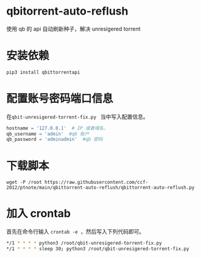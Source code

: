 # qbitorrent-auto-reflush
使用 qb 的 api 自动刷新种子，解决 unresigered torrent


# 安装依赖
```bash
pip3 install qbittorrentapi
```

# 配置账号密码端口信息

在`qbit-unresigered-torrent-fix.py ` 当中写入配置信息。

```python
hostname = '127.0.0.1'  # IP 或者域名，
qb_username = 'admin'  #qb 账户
qb_password = 'adminadmin'  #qb 密码
```

# 下载脚本
```
wget -P /root https://raw.githubusercontent.com/ccf-2012/ptnote/main/qbittorrent-auto-reflush/qbittorrent-auto-reflush.py
```

# 加入 crontab

首先在命令行输入 `crontab -e `，然后写入下列代码即可。

```bash
*/1 * * * * python3 /root/qbit-unresigered-torrent-fix.py 
*/1 * * * * sleep 30; python3 /root/qbit-unresigered-torrent-fix.py 
```
